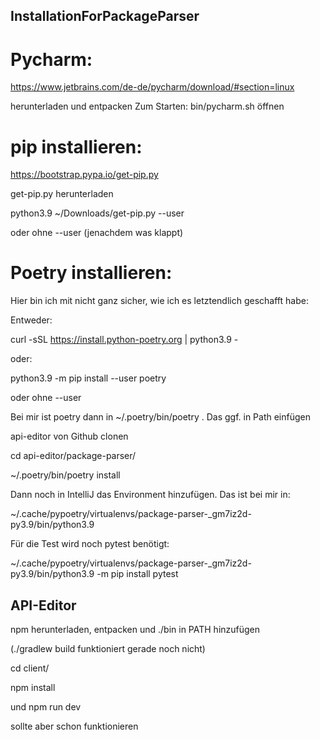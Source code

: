 ## InstallationForPackageParser

# Pycharm:

https://www.jetbrains.com/de-de/pycharm/download/#section=linux

herunterladen und entpacken
Zum Starten: bin/pycharm.sh öffnen

# pip installieren:

https://bootstrap.pypa.io/get-pip.py

get-pip.py herunterladen

python3.9 ~/Downloads/get-pip.py --user

oder ohne --user (jenachdem was klappt)

# Poetry installieren:

Hier bin ich mit nicht ganz sicher, wie ich es letztendlich geschafft habe:

Entweder:

curl -sSL https://install.python-poetry.org | python3.9 -

oder:

python3.9 -m pip install --user poetry

oder ohne --user

Bei mir ist poetry dann in ~/.poetry/bin/poetry . Das ggf. in Path einfügen

api-editor von Github clonen

cd api-editor/package-parser/

~/.poetry/bin/poetry install

Dann noch in IntelliJ das Environment hinzufügen. Das ist bei mir in:

~/.cache/pypoetry/virtualenvs/package-parser-_gm7iz2d-py3.9/bin/python3.9

Für die Test wird noch pytest benötigt:

~/.cache/pypoetry/virtualenvs/package-parser-_gm7iz2d-py3.9/bin/python3.9 -m pip install pytest

## API-Editor

npm herunterladen, entpacken und ./bin in PATH hinzufügen

(./gradlew build funktioniert gerade noch nicht)

cd client/

npm install

und npm run dev

sollte aber schon funktionieren
